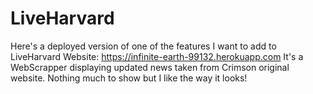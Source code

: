 # LiveHarvard
Here's a deployed version of one of the features I want to add to LiveHarvard Website:
https://infinite-earth-99132.herokuapp.com
It's a WebScrapper displaying updated news taken from Crimson original website. Nothing much to show but I like the way it looks!
